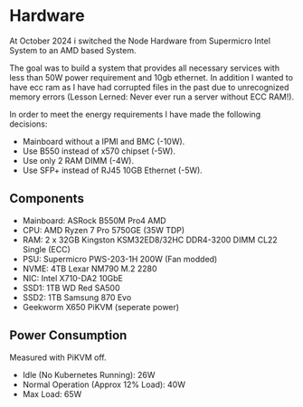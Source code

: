 # Hardware

At October 2024 i switched the Node Hardware from Supermicro Intel System to an AMD based System.

The goal was to build a system that provides all necessary services with less than 50W power requirement and 10gb ethernet. In addition I wanted to have ecc ram as I have had corrupted files in the past due to unrecognized memory errors (Lesson Lerned: Never ever run a server without ECC RAM!).

In order to meet the energy requirements I have made the following decisions:

- Mainboard without a IPMI and BMC (-10W).
- Use B550 instead of x570 chipset (-5W).
- Use only 2 RAM DIMM (-4W).
- Use SFP+ instead of RJ45 10GB Ethernet (-5W).

## Components

- Mainboard: ASRock B550M Pro4 AMD
- CPU: AMD Ryzen 7 Pro 5750GE (35W TDP)
- RAM: 2 x 32GB Kingston KSM32ED8/32HC DDR4-3200 DIMM CL22 Single (ECC)
- PSU: Supermicro PWS-203-1H 200W (Fan modded)
- NVME: 4TB Lexar NM790 M.2 2280
- NIC: Intel X710-DA2 10GbE
- SSD1: 1TB WD Red SA500
- SSD2: 1TB Samsung 870 Evo
- Geekworm X650 PiKVM (seperate power)

## Power Consumption

Measured with PiKVM off.

- Idle (No Kubernetes Running): 26W
- Normal Operation (Approx 12% Load): 40W
- Max Load: 65W
